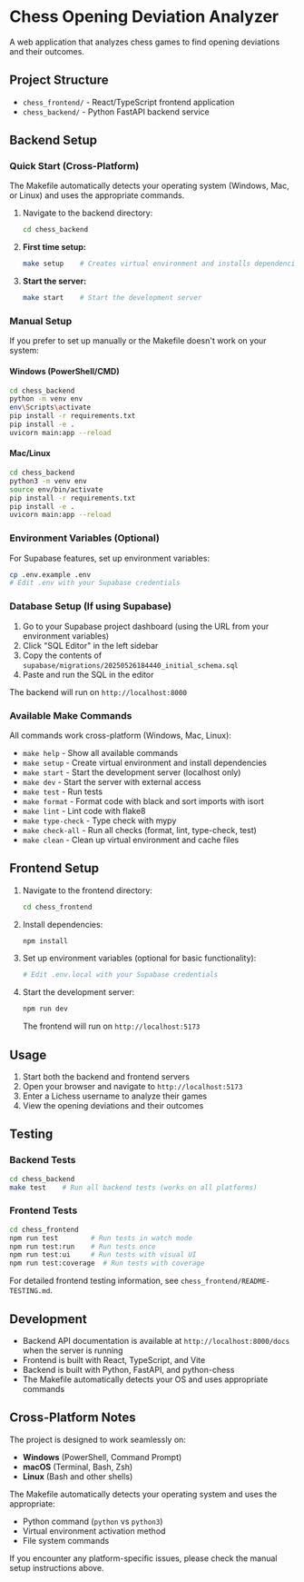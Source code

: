 # Chess Opening Deviation Analyzer

A web application that analyzes chess games to find opening deviations and their outcomes.

## Project Structure

- `chess_frontend/` - React/TypeScript frontend application
- `chess_backend/` - Python FastAPI backend service

## Backend Setup

### Quick Start (Cross-Platform)

The Makefile automatically detects your operating system (Windows, Mac, or Linux) and uses the appropriate commands.

1. Navigate to the backend directory:
   ```bash
   cd chess_backend
   ```

2. **First time setup:**
   ```bash
   make setup    # Creates virtual environment and installs dependencies
   ```

3. **Start the server:**
   ```bash
   make start    # Start the development server
   ```

### Manual Setup

If you prefer to set up manually or the Makefile doesn't work on your system:

#### Windows (PowerShell/CMD)
```bash
cd chess_backend
python -m venv env
env\Scripts\activate
pip install -r requirements.txt
pip install -e .
uvicorn main:app --reload
```

#### Mac/Linux
```bash
cd chess_backend
python3 -m venv env
source env/bin/activate
pip install -r requirements.txt
pip install -e .
uvicorn main:app --reload
```

### Environment Variables (Optional)

For Supabase features, set up environment variables:
```bash
cp .env.example .env
# Edit .env with your Supabase credentials
```

### Database Setup (If using Supabase)

1. Go to your Supabase project dashboard (using the URL from your environment variables)
2. Click "SQL Editor" in the left sidebar
3. Copy the contents of `supabase/migrations/20250526184440_initial_schema.sql`
4. Paste and run the SQL in the editor

The backend will run on `http://localhost:8000`

### Available Make Commands

All commands work cross-platform (Windows, Mac, Linux):

- `make help` - Show all available commands
- `make setup` - Create virtual environment and install dependencies
- `make start` - Start the development server (localhost only)
- `make dev` - Start the server with external access
- `make test` - Run tests
- `make format` - Format code with black and sort imports with isort
- `make lint` - Lint code with flake8
- `make type-check` - Type check with mypy
- `make check-all` - Run all checks (format, lint, type-check, test)
- `make clean` - Clean up virtual environment and cache files

## Frontend Setup

1. Navigate to the frontend directory:
   ```bash
   cd chess_frontend
   ```

2. Install dependencies:
   ```bash
   npm install
   ```

3. Set up environment variables (optional for basic functionality):
   ```bash
   # Edit .env.local with your Supabase credentials
   ```

4. Start the development server:
   ```bash
   npm run dev
   ```
   The frontend will run on `http://localhost:5173`

## Usage

1. Start both the backend and frontend servers
2. Open your browser and navigate to `http://localhost:5173`
3. Enter a Lichess username to analyze their games
4. View the opening deviations and their outcomes

## Testing

### Backend Tests
```bash
cd chess_backend
make test    # Run all backend tests (works on all platforms)
```

### Frontend Tests
```bash
cd chess_frontend
npm run test        # Run tests in watch mode
npm run test:run    # Run tests once
npm run test:ui     # Run tests with visual UI
npm run test:coverage  # Run tests with coverage
```

For detailed frontend testing information, see `chess_frontend/README-TESTING.md`.

## Development

- Backend API documentation is available at `http://localhost:8000/docs` when the server is running
- Frontend is built with React, TypeScript, and Vite
- Backend is built with Python, FastAPI, and python-chess
- The Makefile automatically detects your OS and uses appropriate commands

## Cross-Platform Notes

The project is designed to work seamlessly on:
- **Windows** (PowerShell, Command Prompt)
- **macOS** (Terminal, Bash, Zsh)
- **Linux** (Bash and other shells)

The Makefile automatically detects your operating system and uses the appropriate:
- Python command (`python` vs `python3`)
- Virtual environment activation method
- File system commands

If you encounter any platform-specific issues, please check the manual setup instructions above. 